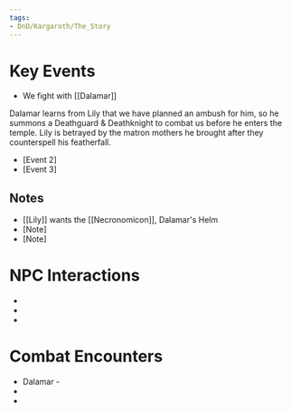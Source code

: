 ```yaml
---
tags:
- DnD/Kargaroth/The_Story
---
```

# Key Events
- We fight with [[Dalamar]]

Dalamar learns from Lily that we have planned an ambush for him, so he summons a Deathguard & Deathknight to combat us before he enters the temple. Lily is betrayed by the matron mothers he brought after they counterspell his featherfall. 

- [Event 2]
- [Event 3]

## Notes
- [[Lily]] wants the [[Necronomicon]], Dalamar's Helm
- [Note]
- [Note]

# NPC Interactions
- [NPC Name]: [Interaction/Outcome]
- [NPC Name]: [Interaction/Outcome]
- [NPC Name]: [Interaction/Outcome]

# Combat Encounters
- Dalamar - 
- [Monster Name(s)]: [Outcome]
- [Monster Name(s)]: [Outcome]


